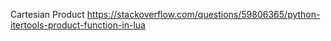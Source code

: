 Cartesian Product
https://stackoverflow.com/questions/59806365/python-itertools-product-function-in-lua

